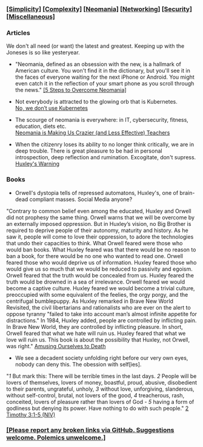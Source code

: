 ### [[Simplicity]](simplicity.md) [[Complexity]](complexity.md) [[Neomania]](neomania.md) [[Networking]](networking.md) [[Security]](security.md) [[Miscellaneous]](miscellaneous.md)


### Articles

We don't all need (or want) the latest and greatest. Keeping up with the Joneses is so like yesteryear.

- "Neomania, defined as an obsession with the new, is a hallmark of American culture. You won't find it in the dictionary, but you'll see it in the faces of everyone waiting for the next iPhone or Android. You might even catch it in the reflection of your smart phone as you scroll through the news."
[[5 Steps to Overcome Neomania]](https://www.entrepreneur.com/article/290746)

- Not everybody is attracted to the glowing orb that is Kubernetes.  
[No, we don’t use Kubernetes](https://ably.com/blog/no-we-dont-use-kubernetes)

- The scourge of neomania is everywhere: in IT, cybersecurity, fitness, education, diets etc.  
[Neomania is Making Us Crazier (and Less Effective) Teachers](https://davestuartjr.com/neomania/)

- When the citizenry loses its ability to no longer think critically, we are in deep trouble. There is great pleasure to be had in personal introspection, deep reflection and rumination. Excogitate, don't supress.
[Huxley's Warning](https://medium.com/the-shadow/huxleys-warning-4786d08a73a4)

### Books

- Orwell's dystopia tells of repressed automatons, Huxley's, one of brain-dead compliant masses. Social Media anyone?

"Contrary to common belief even among the educated, Huxley and Orwell did not prophesy the same thing. Orwell warns that we will be overcome by an externally imposed oppression. But in Huxley’s vision, no Big Brother is required to deprive people of their autonomy, maturity and history. As he saw it, people will come to love their oppression, to adore the technologies that undo their capacities to think. What Orwell feared were those who would ban books. What Huxley feared was that there would be no reason to ban a book, for there would be no one who wanted to read one. Orwell feared those who would deprive us of information. Huxley feared those who would give us so much that we would be reduced to passivity and egoism. Orwell feared that the truth would be concealed from us. Huxley feared the truth would be drowned in a sea of irrelevance. Orwell feared we would become a captive culture. Huxley feared we would become a trivial culture, preoccupied with some equivalent of the feelies, the orgy porgy, and the centrifugal bumblepuppy. As Huxley remarked in Brave New World Revisited, the civil libertarians and rationalists who are ever on the alert to oppose tyranny "failed to take into account man’s almost infinite appetite for distractions." In 1984, Huxley added, people are controlled by inflicting pain. In Brave New World, they are controlled by inflicting pleasure. In short, Orwell feared that what we hate will ruin us. Huxley feared that what we love will ruin us. This book is about the possibility that Huxley, not Orwell, was right."
[Amusing Ourselves to Death](https://en.wikipedia.org/wiki/Amusing_Ourselves_to_Death)

- We see a decadent society unfolding right before our very own eyes, nobody can deny this. The obession with self[ies].

 "*1* But mark this: There will be terrible times in the last days. *2* People will be lovers of themselves, lovers of money, boastful, proud, abusive, disobedient to their parents, ungrateful, unholy, *3* without love, unforgiving, slanderous, without self-control, brutal, not lovers of the good, *4* treacherous, rash, conceited, lovers of pleasure rather than lovers of God - *5* having a form of godliness but denying its power. Have nothing to do with such people."
[2 Timothy 3:1-5 (NIV)](https://biblehub.com/niv/2_timothy/3.htm)

### [[Please report any broken links via GitHub. Suggestions welcome. Polemics unwelcome.]](https://github.com/ephemeric/website)

